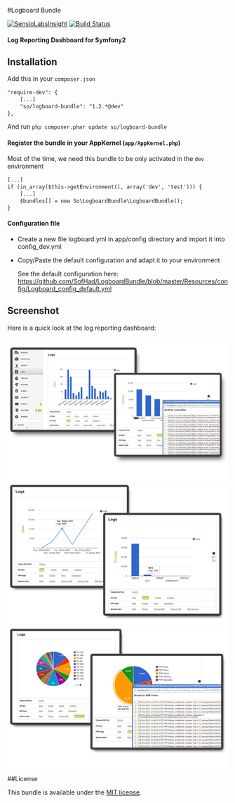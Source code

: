 #Logboard Bundle

[![SensioLabsInsight](https://insight.sensiolabs.com/projects/1804b213-0d85-40e8-8f67-d1c768c7b7e2/small.png)](https://insight.sensiolabs.com/projects/1804b213-0d85-40e8-8f67-d1c768c7b7e2)                                       [![Build Status](https://travis-ci.org/SofHad/LogboardBundle.png?branch=master,dev)](https://travis-ci.org/SofHad/LogboardBundle)

#### Log Reporting Dashboard for Symfony2

## Installation

Add this in your `composer.json`

    "require-dev": {
        [...]
        "so/logboard-bundle": "1.2.*@dev"
    },

And run `php composer.phar update so/logboard-bundle`


#### Register the bundle in your AppKernel (`app/AppKernel.php`)

Most of the time, we need this bundle to be only activated in the `dev` environment

    [...]
    if (in_array($this->getEnvironment(), array('dev', 'test'))) {
        [...]
        $bundles[] = new So\LogboardBundle\LogboardBundle();
    }

#### Configuration file
- Create a new file logboard.yml in app/config directory and import it into config_dev.yml
- Copy/Paste the default configuration and adapt it to your environment

  See the default configuration here: https://github.com/SofHad/LogboardBundle/blob/master/Resources/config/Logboard_config_default.yml


## Screenshot

Here is a quick look at the log reporting dashboard:

![Screenshot](Resources/assets/screen_view1.png)
![Screenshot](Resources/assets/screen_view2.png)
![Screenshot](Resources/assets/screen_view3.png)

##License

This bundle is available under the [MIT license](Resources/meta/LICENSE).
